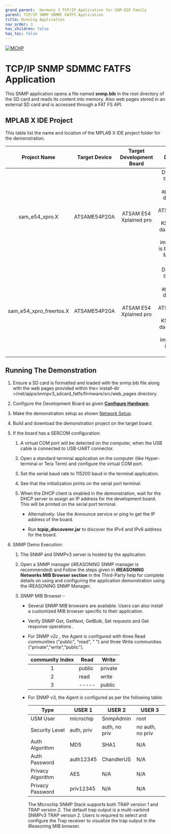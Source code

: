 ```yaml
---
grand_parent:  Harmony 3 TCP/IP Application for SAM E5X Family
parent: TCP/IP SNMP SDMMC FATFS Application
title: Running Application
nav_order: 3
has_children: false
has_toc: false
---
```

[![MCHP](https://www.microchip.com/ResourcePackages/Microchip/assets/dist/images/logo.png)](https://www.microchip.com)

# TCP/IP SNMP SDMMC FATFS Application
This SNMP application opens a file named **snmp.bib** in the root directory of the SD card and reads its content into memory. Also web pages stored in an external SD card and is accessed through a FAT FS API.


## MPLAB X IDE Project
This table list the name and location of the MPLAB X IDE project folder for the demonstration.

|Project Name|  Target Device|  Target Development Board | Description  |
|:-------------:|:---------:|:---------:|:---------:|
|sam_e54_xpro.X | ATSAME54P20A | ATSAM E54 Xplained pro | Demonstrates the  SNMPv3 SDCARD application on development board with ATSAME54P20A device and KSZ8091 PHY daughter board. This implementation is based on Bare Metal ( non-RTOS).  |
|sam_e54_xpro_freertos.X | ATSAME54P20A | ATSAM E54 Xplained pro | Demonstrates the  SNMPv3 SDCARD application on development board with ATSAME54P20A device and KSZ8091 PHY daughter board. This implementation is based on Freertos.  |


## Running The Demonstration

1. Ensure a SD card is formatted and loaded with the snmp.bib file along with the web pages provided within the< install-dir >/net/apps/snmpv3_sdcard_fatfs/firmware/src/web_pages directory. 

2. Configure the Development Board as given  **[Configure Hardware](readme_hardware_configuration.md)**.

3. Make the demonstration setup as shown [Network Setup](../../readme.md).

4. Build and download the demonstration project on the target board.

5. If the board has a SERCOM configuration:

    1. A virtual COM port will be detected on the computer, when the USB cable is connected to USB-UART connector.

    2. Open a standard terminal application on the computer (like Hyper-terminal or Tera Term) and configure the virtual COM port.

    3. Set the serial baud rate to 115200 baud in the terminal application.

    4. See that the initialization prints on the serial port terminal.

    5. When the DHCP client is enabled in the demonstration, wait for the DHCP server to assign an IP address for the development board. This will be printed on the serial port terminal.

        * Alternatively: Use the Announce service or ping to get the IP address of the board.

        * Run **tcpip_discoverer.jar** to discover the IPv4 and IPv6 address for the board.

6. SNMP Demo Execution:

    1. The SNMP and SNMPv3 server is hosted by the application.

    2. Open a SNMP manager (iREASONING SNMP manager is recommended) and Follow the steps given in **iREASONING Networks MIB Browser section** in the Third-Party help for complete details on using and configuring the application demonstration using the iREASONING SNMP Manager.

    3. SNMP MIB Browser -
    
        - Several SNMP MIB browsers are available. Users can also install a customized MIB browser specific to their application.

        - Verify SNMP Get, GetNext, GetBulk, Set requests and Get response operations .

        - For SNMP v2c , the Agent is configured with three Read communities ("public", "read", " ") and three Write communities ("private","write","public").

            |community Index|  Read |  Write |
            |:-----: | ----- | ----- |
            |1 | public | private |
            |2 |  read|  write|
            |3 | ----- | public |

        - For SNMP v3, the Agent is configured as per the following table:

            |Type|  USER 1|  USER 2|  USER 3|
            | ----- | ----- | ----- | ----- |  
            |USM User | microchip | SnmpAdmin | root  |
            |Security Level|  auth, priv|  auth, no priv|  no auth, no priv  |
            |Auth Algorithm|  MD5 |  SHA1 | N/A  |
            |Auth Password  |auth12345 | ChandlerUS | N/A  |
            |Privacy Algorithm | AES  |N/A | N/A |
            |Privacy Password | priv12345 |  N/A | N/A  |

            The Microchip SNMP Stack supports both TRAP version 1 and TRAP version 2. The default trap output is a multi-varbind SNMPv3 TRAP version 2. Users is required to select and configure the Trap receiver to visualize the trap output in the iReasoning MIB browser.
